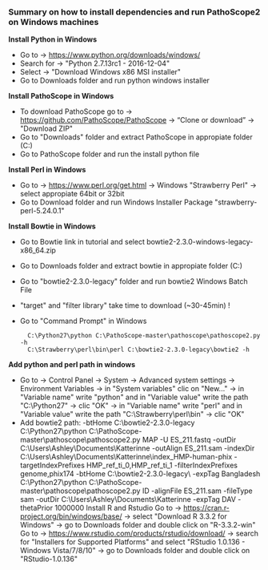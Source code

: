 ### Summary on how to install dependencies and run PathoScope2 on Windows machines  

**Install Python in Windows**  
* Go to -> https://www.python.org/downloads/windows/  
* Search for -> "Python 2.7.13rc1 - 2016-12-04"  
* Select -> "Download Windows x86 MSI installer"  
* Go to Downloads folder and run python windows installer  

**Install PathoScope in Windows**  
* To download PathoScope go to -> https://github.com/PathoScope/PathoScope -> “Clone or download” -> "Download ZIP"  
* Go to "Downloads" folder and extract PathoScope in appropiate folder (C:\)  
* Go to PathoScope folder and run the install python file  

**Install Perl in Windows**  
* Go to -> https://www.perl.org/get.html -> Windows "Strawberry Perl" -> select appropiate 64bit or 32bit  
* Go to Download folder and run Windows Installer Package "strawberry-perl-5.24.0.1"  

**Install Bowtie in Windows**  
* Go to Bowtie link in tutorial and select bowtie2-2.3.0-windows-legacy-x86_64.zip  
* Go to Downloads folder and extract bowtie in appropiate folder (C:\)  
* Go to "bowtie2-2.3.0-legacy" folder and run bowtie2 Windows Batch File  
* "target" and "filter library" take time to download (~30-45min) !  
* Go to "Command Prompt" in Windows  

        C:\Python27\python C:\PathoScope-master\pathoscope\pathoscope2.py -h  
        C:\Strawberry\perl\bin\perl C:\bowtie2-2.3.0-legacy\bowtie2 -h  

**Add python and perl path in windows**  

*   Go to -> Control Panel -> System -> Advanced system settings -> Environment Variables
-> in "System variables" clic on "New..." -> in "Variable name" write "python" and in "Variable value" write the path "C:\Python27\" -> clic "OK"
-> in "Variable name" write "perl" and in "Variable value" write the path "C:\Strawberry\perl\bin\" -> clic "OK"
* Add bowtie2 path: -btHome C:\bowtie2-2.3.0-legacy\
C:\Python27\python C:\PathoScope-master\pathoscope\pathoscope2.py MAP -U ES_211.fastq -outDir C:\Users\Ashley\Documents\Katterinne -outAlign ES_211.sam -indexDir C:\Users\Ashley\Documents\Katterinne\index_HMP-human-phix -targetIndexPrefixes HMP_ref_ti_0,HMP_ref_ti_1 -filterIndexPrefixes genome,phix174 -btHome C:\bowtie2-2.3.0-legacy\ -expTag Bangladesh
C:\Python27\python C:\PathoScope-master\pathoscope\pathoscope2.py ID -alignFile ES_211.sam -fileType sam -outDir C:\Users\Ashley\Documents\Katterinne -expTag DAV -thetaPrior 1000000
Install R and Rstudio
Go to -> https://cran.r-project.org/bin/windows/base/ -> select "Download R 3.3.2 for Windows" -> go to Downloads folder and double click on "R-3.3.2-win"
Go to -> https://www.rstudio.com/products/rstudio/download/ -> search for "Installers for Supported Platforms" and select "RStudio 1.0.136 - Windows Vista/7/8/10" -> go to Downloads folder and double click on "RStudio-1.0.136"
